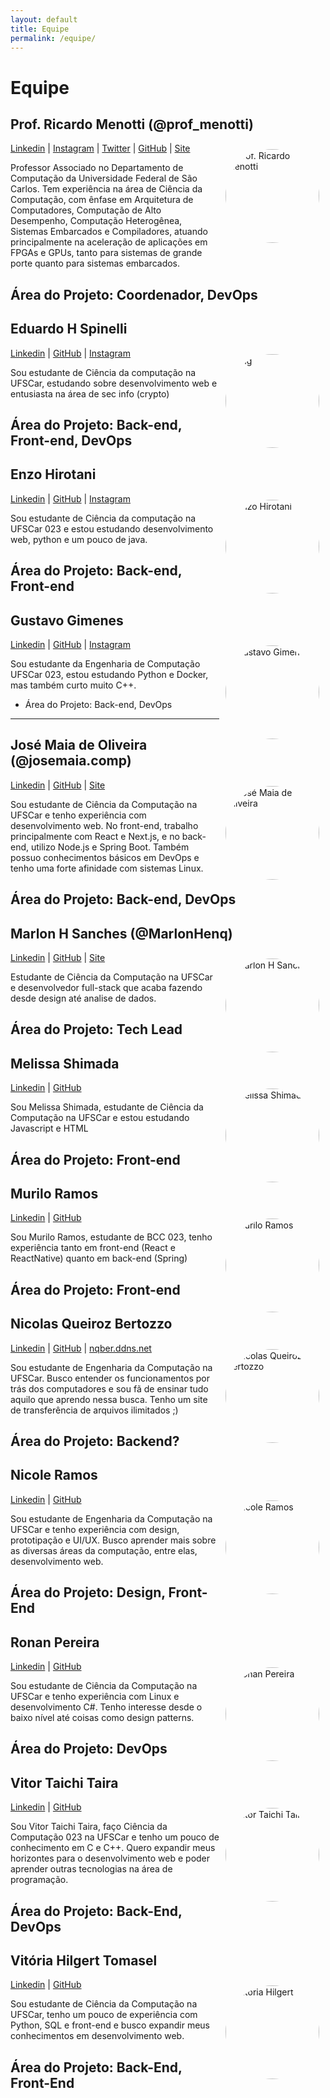 ```yaml
---
layout: default
title: Equipe
permalink: /equipe/
---
```


<style>
.profile_pic {
    border-radius: 50%;
    width: 150px;
    height: 150px;
    float: right;
    margin: 10px;
}
</style>

# Equipe

## Prof. Ricardo Menotti (@prof_menotti)

<img src="https://github.com/menotti.png" alt="Prof. Ricardo Menotti" class="profile_pic">

[Linkedin](https://www.linkedin.com/in/ricardomenotti/) |
[Instagram](https://www.instagram.com/prof_menotti/) |
[Twitter](https://www.twitter.com/prof_menotti/) |
[GitHub](https://github.com/menotti) |
[Site](https://menotti.github.io)

Professor Associado no Departamento de Computação da Universidade Federal de São Carlos. Tem experiência na área de Ciência da Computação, com ênfase em Arquitetura de Computadores, Computação de Alto Desempenho, Computação Heterogênea, Sistemas Embarcados e Compiladores, atuando principalmente na aceleração de aplicações em FPGAs e GPUs, tanto para sistemas de grande porte quanto para sistemas embarcados.

Área do Projeto: Coordenador, DevOps
---

<!-- Em ordem alfabética -->
## Eduardo H Spinelli

<img src="https://github.com/Edu-Spinelli.png" alt="img" class="profile_pic">

[Linkedin](www.linkedin.com/in/eduardo-spinelli-a309011a1) |
[GitHub](https://github.com/Edu-Spinelli) |
[Instagram](https://www.instagram.com/edu_spinelli/) 

Sou estudante de Ciência da computação na UFSCar, estudando sobre desenvolvimento web e entusiasta na área de sec info (crypto)

Área do Projeto: Back-end, Front-end, DevOps
---

## Enzo Hirotani

<img src="https://github.com/EnzoHirotani.png" alt="Enzo Hirotani" class="profile_pic">

[Linkedin](https://www.linkedin.com/in/enzo-hirotani-730a74245/) |
[GitHub](https://github.com/EnzoHirotani) |
[Instagram](https://www.instagram.com/enzohirotani/) 

Sou estudante de Ciência da computação na UFSCar 023 e estou estudando desenvolvimento web, python e um pouco de java.

Área do Projeto: Back-end, Front-end
---

## Gustavo Gimenes

<img src="https://github.com/guugimeness.png" alt="Gustavo Gimenes" class="profile_pic">

[Linkedin](https://www.linkedin.com/in/gustavogimenes/) |
[GitHub](https://github.com/guugimeness) |
[Instagram](https://www.instagram.com/guu.gimeness/) 

Sou estudante da Engenharia de Computação UFSCar 023, estou estudando Python e Docker, mas também curto muito C++.

- Área do Projeto: Back-end, DevOps
---

## José Maia de Oliveira (@josemaia.comp)

<img src="https://github.com/decker12w.png" alt="José Maia de Oliveira" class="profile_pic">

[Linkedin](https://www.linkedin.com/in/jos%C3%A9-maia-1b28711b4/) |
[GitHub](https://github.com/decker12w) |
[Site](https://portifolio-next-dt46sml8y-decker12ws-projects.vercel.app/)

Sou estudante de Ciência da Computação na UFSCar e tenho experiência com desenvolvimento web. No front-end, trabalho principalmente com React e Next.js, e no back-end, utilizo Node.js e Spring Boot. Também possuo conhecimentos básicos em DevOps e tenho uma forte afinidade com sistemas Linux.

Área do Projeto: Back-end, DevOps
---

## Marlon H Sanches (@MarlonHenq)

<img src="https://github.com/MarlonHenq.png" alt="Marlon H Sanches" class="profile_pic">

[Linkedin](https://www.linkedin.com/in/marlonhenq/) |
[GitHub](https://github.com/MarlonHenq) |
[Site](https://marlonhenq.dev)

Estudante de Ciência da Computação na UFSCar e desenvolvedor full-stack que acaba fazendo desde design até analise de dados.

Área do Projeto: Tech Lead
---

## Melissa Shimada
<img src=https://github.com/MelShimada.png alt="Melissa Shimada" 
class="profile_pic">

[Linkedin](https://www.linkedin.com/in/melissa-shimada) |
[GitHub](https://github.com/MelShimada) 

Sou Melissa Shimada, estudante de Ciência da Computação na UFSCar e estou estudando Javascript e HTML 

Área do Projeto: Front-end
---

## Murilo Ramos
<img src="https://github.com/MuriEdu.png" alt="Murilo Ramos" class="profile_pic">

[Linkedin](https://www.linkedin.com/in/muriedu) |
[GitHub](https://github.com/MuriEdu)

Sou Murilo Ramos, estudante de BCC 023, tenho experiência tanto em front-end (React e ReactNative) quanto em back-end (Spring)

Área do Projeto: Front-end
---

## Nicolas Queiroz Bertozzo

<img src="https://github.com/n-qber.png" alt="Nicolas Queiroz Bertozzo" class="profile_pic">

[Linkedin](https://br.linkedin.com/in/nqber) |
[GitHub](https://github.com/n-qber) | 
[nqber.ddns.net](http://nqber.ddns.net)

Sou estudante de Engenharia da Computação na UFSCar. Busco entender os funcionamentos por trás dos computadores e sou fã de ensinar tudo aquilo que aprendo nessa busca. Tenho um site de transferência de arquivos ilimitados ;)

Área do Projeto: Backend?
---

## Nicole Ramos

<img src="https://github.com/Ninn-up.png" alt="Nicole Ramos" class="profile_pic">

[Linkedin](www.linkedin.com/in/nicole-correa-ramos) |
[GitHub](https://github.com/Ninn-up)

Sou estudante de Engenharia da Computação na UFSCar e tenho experiência com design, prototipação e UI/UX. Busco aprender mais sobre as diversas áreas da computação, entre elas, desenvolvimento web.

Área do Projeto: Design, Front-End
---

## Ronan Pereira
<img src="https://media.licdn.com/dms/image/D4E03AQFw22wPH4Y0zw/profile-displayphoto-shrink_200_200/0/1713492101718?e=1720051200&v=beta&t=L5Sw4rre_3K_FjVzC8JYArLJjsnrikllYfnsGP7798A" alt="Ronan Pereira" class="profile_pic">

[Linkedin](www.linkedin.com/in/ronan-antonio-pereira-junior-92165b2b1) |
[GitHub](https://github.com/ronanpjr)


Sou estudante de Ciência da Computação na UFSCar e tenho experiência com Linux e desenvolvimento C#. Tenho interesse desde o baixo nível até coisas como design patterns.

Área do Projeto: DevOps
---

## Vitor Taichi Taira

<img src = "https://github.com/TaiFile.png" alt ="Vitor Taichi Taira" class= "profile_pic">

[Linkedin](https://www.linkedin.com/in/vitor-taichi-taira-02416b259/) |
[GitHub](https://github.com/TaiFile)

Sou Vitor Taichi Taira, faço Ciência da Computação 023 na UFSCar e tenho um pouco de conhecimento em C e C++. Quero expandir meus horizontes para o desenvolvimento web e poder aprender outras tecnologias na área de programação.

Área do Projeto: Back-End, DevOps
---

## Vitória Hilgert Tomasel

<img src = "https://github.com/vitoriahilgert.png" alt ="Vitória Hilgert" class= "profile_pic">

[Linkedin](https://www.linkedin.com/in/vit%C3%B3ria-hilgert-2a8867307/) |
[GitHub](https://github.com/vitoriahilgert)

Sou estudante de Ciência da Computação na UFSCar, tenho um pouco de experiência com Python, SQL e front-end e busco expandir meus conhecimentos em desenvolvimento web.

Área do Projeto: Back-End, Front-End
---
